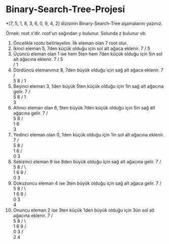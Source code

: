 # Binary-Search-Tree-Projesi
*[7, 5, 1, 8, 3, 6, 0, 9, 4, 2] dizisinin Binary-Search-Tree aşamalarını yazınız.

Örnek: root x'dir. root'un sağından y bulunur. Solunda z bulunur vb.

1) Öncelikle rootu belirleyelim. İlk eleman olan 7 root olur.
2) İkinci eleman 5, 7den küçük olduğu için sol alt ağaca eklenir.
                 7
                /
               5   
3) Üçüncü eleman olan 1 ise hem 5ten hem 7den küçük olduğu için 5in sol alt ağacına eklenir.
                 7
                /
               5   
              /
             1
4) Dördüncü elemanımız 8, 7den büyük olduğu için sağ alt ağaca eklenir.
                 7
                / \
               5   8
              /
             1
5) Beşinci eleman 3, 1den büyük 5ten küçük olduğu için 1in sağ alt ağacına gelir.
                 7
                / \
               5   8
              /
             1
              \
               3
6) Altıncı eleman olan 6, 5ten büyük 7den küçük olduğu için 5in sağ alt ağacına gelir.
                 7
                / \
               5   8
              / \
             1   6
              \
               3
7) Yedinci eleman olan 0, 1den küçük olduğu için 1in sol alt ağacına eklenir.
                 7
                / \
               5   8
              / \
             1   6
            / \
           0   3
8) Sekizinci eleman 9 ise 8den büyük olduğu için sağ alt ağacına gelir.
                 7
                / \
               5   8
              / \    \
             1   6     9
            / \
           0   3
9) Dokuzuncu eleman 4 ise 3ten büyük olduğu için sağ alt ağaca gelir.
                 7
                / \
               5   8
              / \    \
             1   6     9
            / \
           0   3
                \
                 4
10) Onuncu eleman 2 ise 3ten küçük 1den büyük olduğu için 3ün sol alt ağacına eklenir.
                 7
                / \
               5   8
              / \    \
             1   6     9
            / \
           0   3
              /  \
             2    4
